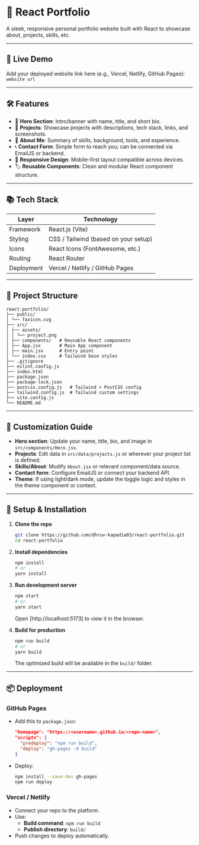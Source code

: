 # 💼 React Portfolio 

A sleek, responsive personal portfolio website built with React to showcase about, projects, skills, etc.

---

## 🚀 Live Demo

Add your deployed website link here (e.g., Vercel, Netlify, GitHub Pages):  
`website url`

---

## 🛠 Features

- 🚀 **Hero Section**: Intro/banner with name, title, and short bio.
- 🔧 **Projects**: Showcase projects with descriptions, tech stack, links, and screenshots.
- 📝 **About Me**: Summary of skills, background, tools, and experience.
- 📞 **Contact Form**: Simple form to reach you; can be connected via EmailJS or backend.
- 🎨 **Responsive Design**: Mobile-first layout compatible across devices.
- 🏷️ **Reusable Components**: Clean and modular React component structure.

---

## 📚 Tech Stack

| Layer        | Technology             |
|--------------|------------------------|
| Framework    | React.js (Vite)        |
| Styling      | CSS / Tailwind (based on your setup) |
| Icons        | React Icons (FontAwesome, etc.) |
| Routing      | React Router           |
| Deployment   | Vercel / Netlify / GitHub Pages |

---

## 📁 Project Structure

```
react-portfolio/
├── public/
│ └── favicon.svg
├── src/
│ ├── assets/
│ │ └── project.png
│ ├── components/   # Reusable React components
│ ├── App.jsx       # Main App component
│ ├── main.jsx      # Entry point
│ └── index.css     # Tailwind base styles
├── .gitignore
├── eslint.config.js
├── index.html      
├── package.json
├── package-lock.json
├── postcss.config.js   # Tailwind + PostCSS config
├── tailwind.config.js  # Tailwind custom settings
├── vite.config.js      
└── README.md
```

---

## 🎨 Customization Guide

- **Hero section**: Update your name, title, bio, and image in `src/components/Hero.jsx`.
- **Projects**: Edit data in `src/data/projects.js` or wherever your project list is defined.
- **Skills/About**: Modify `About.jsx` or relevant component/data source.
- **Contact form**: Configure EmailJS or connect your backend API.
- **Theme**: If using light/dark mode, update the toggle logic and styles in the theme component or context.

---

## 🧩 Setup & Installation

1. **Clone the repo**
   ```bash
   git clone https://github.com/dhruv-kapadia03/react-portfolio.git
   cd react-portfolio
   ```

2. **Install dependencies**
   ```bash
   npm install
   # or
   yarn install
   ```

3. **Run development server**
   ```bash
   npm start
   # or
   yarn start
   ```
   Open [http://localhost:5173] to view it in the browser.

4. **Build for production**
   ```bash
   npm run build
   # or
   yarn build
   ```
   The optimized build will be available in the `build/` folder.

---

## 📦 Deployment

### GitHub Pages
- Add this to `package.json`:
  ```json
  "homepage": "https://<username>.github.io/<repo-name>",
  "scripts": {
    "predeploy": "npm run build",
    "deploy": "gh-pages -d build"
  }
  ```
- Deploy:
  ```bash
  npm install --save-dev gh-pages
  npm run deploy
  ```

### Vercel / Netlify
- Connect your repo to the platform.
- Use:
  - **Build command**: `npm run build`
  - **Publish directory**: `build/`
- Push changes to deploy automatically.
